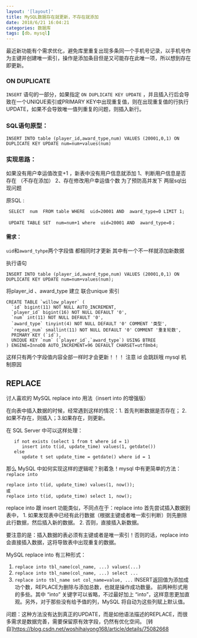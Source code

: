 ```yaml
---
layout: '[layout]'
title: MySQL数据存在就更新，不存在就添加
date: 2018/6/21 16:04:21
categories: 数据库
tags: [db，mysql]
---
```

最近新功能有个需求优化，避免库里重复出现多条同一个手机号记录，以手机号作为主键并创建唯一索引，操作是添加条目但是又可能存在此唯一项，所以想到存在即更新。
### ON DUPLICATE
`INSERT` 语句的一部分，如果指定 `ON DUPLICATE KEY UPDATE` ，并且插入行后会导致在一个UNIQUE索引或PRIMARY KEY中出现重复值，则在出现重复值的行执行UPDATE，如果不会导致唯一值列重复的问题，则插入新行。

### SQL语句原型：
`INSERT INTO table (player_id,award_type,num) VALUES (20001,0,1) ON  DUPLICATE KEY UPDATE num=num+values(num)`

### 实现思路：
  如果没有用户幸运值改变+1  ，新表中没有用户信息就添加
 1、判断用户信息是否存在 （不存在添加）
 2、存在修改用户幸运值个数
为了预防高并发下 两层sql出现问题

原SQL :  
```
 SELECT  num  FROM table WHERE  uid=20001 AND  award_type=0 LIMIT 1;
```
```
 UPDATE TABLE SET  num=num+1 where  uid=20001 AND  award_type=0；
```

#### 需求：

`uid`和`award_tyhpe`两个字段值 都相同时才更新  其中有一个不一样就添加新数据

执行语句
```
INSERT INTO table (player_id,award_type,num) VALUES (20001,0,1) ON  DUPLICATE KEY UPDATE num=num+values(num);
```

将player_id 、award_type  建立 联合unique 索引   
```
CREATE TABLE `willow_player` (
  `id` bigint(11) NOT NULL AUTO_INCREMENT,
  `player_id` bigint(16) NOT NULL DEFAULT '0',
  `num` int(11) NOT NULL DEFAULT '0',
  `award_type` tinyint(4) NOT NULL DEFAULT '0' COMMENT '类型',
  `repeat_num` smallint(11) NOT NULL DEFAULT '0' COMMENT '重复轮数',
  PRIMARY KEY (`id`),
  UNIQUE KEY `num` (`player_id`,`award_type`) USING BTREE
) ENGINE=InnoDB AUTO_INCREMENT=96 DEFAULT CHARSET=utf8mb4;
```
这样只有两个字段值内容全部一样时才会更新！！！   注意  id 会跳跃哦  mysql 机制原因


## REPLACE

讨人喜欢的 MySQL replace into 用法（insert into 的增强版）

在向表中插入数据的时候，经常遇到这样的情况：1. 首先判断数据是否存在； 2. 如果不存在，则插入；3.如果存在，则更新。

在 SQL Server 中可以这样处理：
```
   if not exists (select 1 from t where id = 1)
      insert into t(id, update_time) values(1, getdate())
   else
      update t set update_time = getdate() where id = 1
```
那么 MySQL 中如何实现这样的逻辑呢？别着急！mysql 中有更简单的方法： `replace into`
```
replace into t(id, update_time) values(1, now());
或
replace into t(id, update_time) select 1, now();
```
replace into 跟 insert 功能类似，不同点在于：replace into 首先尝试插入数据到表中， 1. 如果发现表中已经有此行数据（根据主键或者唯一索引判断）则先删除此行数据，然后插入新的数据。 2. 否则，直接插入新数据。

要注意的是：插入数据的表必须有主键或者是唯一索引！否则的话，replace into 会直接插入数据，这将导致表中出现重复的数据。

MySQL replace into 有三种形式：
1. `replace into tbl_name(col_name, ...) values(...)`
2. `replace into tbl_name(col_name, ...) select ...`
3. `replace into tbl_name set col_name=value, ...`
INSERT返回值为添加成功个数，REPLACE为删除与添加总数，也就是操作成功数量。
前两种形式用的多些。其中 “into” 关键字可以省略，不过最好加上 “into”，这样意思更加直观。另外，对于那些没有给予值的列，MySQL 将自动为这些列赋上默认值。

问题：这种方法没有达到真正的UPDATE，而是如他语法描述的REPLACE，而很多需求是数据完善，需要保留原有效字段，仍然有优化空间。
[转自]https://blog.csdn.net/woshihaiyong168/article/details/75082668

